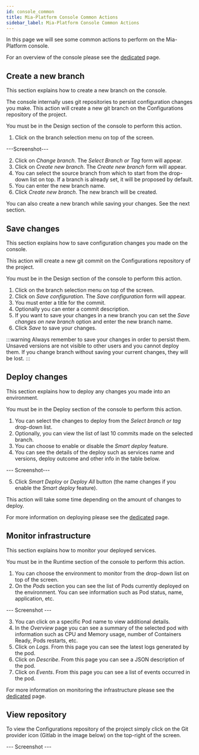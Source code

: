 ```yaml
---
id: console_common
title: Mia-Platform Console Common Actions
sidebar_label: Mia-Platform Console Common Actions
---
```


In this page we will see some common actions to perform on the Mia-Platform console.

For an overview of the console please see the [dedicated](/development_suite/overview-dev-suite.md) page.

## Create a new branch

This section explains how to create a new branch on the console.

The console internally uses git repositories to persist configuration changes you make. This action will create a new git branch on the Configurations repository of the project.

You must be in the Design section of the console to perform this action.

1. Click on the branch selection menu on top of the screen.

---Screenshot---

2. Click on _Change branch_. The _Select Branch or Tag_ form will appear.
3. Click on _Create new branch_. The _Create new branch_ form will appear.
4. You can select the source branch from which to start from the drop-down list on top. If a branch is already set, it will be proposed by default.
5. You can enter the new branch name.
6. Click _Create new branch_. The new branch will be created.

You can also create a new branch while saving your changes. See the next section.

## Save changes

This section explains how to save configuration changes you made on the console.

This action will create a new git commit on the Configurations repository of the project.

You must be in the Design section of the console to perform this action.

1. Click on the branch selection menu on top of the screen.
2. Click on _Save configuration_. The _Save configuration_ form will appear.
3. You must enter a title for the commit.
4. Optionally you can enter a commit description.
5. If you want to save your changes in a new branch you can set the _Save changes on new branch_ option and enter the new branch name.
6. Click _Save_ to save your changes.

:::warning
Always remember to save your changes in order to persist them. Unsaved versions are not visible to other users and you cannot deploy them. If you change branch without saving your current changes, they will be lost.
:::

## Deploy changes

This section explains how to deploy any changes you made into an environment.

You must be in the Deploy section of the console to perform this action.

1. You can select the changes to deploy from the _Select branch or tag_ drop-down list.
2. Optionally, you can view the list of last 10 commits made on the selected branch.
3. You can choose to enable or disable the _Smart deploy_ feature.
4. You can see the details of the deploy such as services name and versions, deploy outcome and other info in the table below.

--- Screenshot---

5. Click _Smart Deploy_ or _Deploy All_ button (the name changes if you enable the _Smart deploy_ feature).

This action will take some time depending on the amount of changes to deploy.

For more information on deploying please see the [dedicated](/development_suite/deploy/deploy.md) page.

## Monitor infrastructure

This section explains how to monitor your deployed services.

You must be in the Runtime section of the console to perform this action.

1. You can choose the environment to monitor from the drop-down list on top of the screen.
2. On the _Pods_ section you can see the list of Pods currently deployed on the environment. You can see information such as Pod status, name, application, etc.

--- Screenshot ---

3. You can click on a specific Pod name to view additional details.
4. In the _Overview_ page you can see a summary of the selected pod with information such as CPU and Memory usage, number of Containers Ready, Pods restarts, etc.
5. Click on _Logs_. From this page you can see the latest logs generated by the pod.
6. Click on _Describe_. From this page you can see a JSON description of the pod.
7. Click on _Events_. From this page you can see a list of events occurred in the pod.

For more information on monitoring the infrastructure please see the [dedicated](/development_suite/monitoring/monitoring.md) page.

## View repository

To view the Configurations repository of the project simply click on the Git provider icon (Gitlab in the image below) on the top-right of the screen.

--- Screenshot ---
